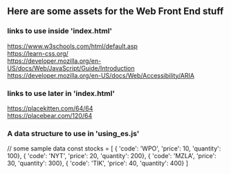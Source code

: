 ## Here are some assets for the Web Front End stuff

### links to use inside 'index.html'
https://www.w3schools.com/html/default.asp <br/>
https://learn-css.org/ <br/>
https://developer.mozilla.org/en-US/docs/Web/JavaScript/Guide/Introduction <br/>
https://developer.mozilla.org/en-US/docs/Web/Accessibility/ARIA 

### links to use later in 'index.html'
https://placekitten.com/64/64 <br/>
https://placebear.com/120/64

### A data structure to use in 'using_es.js'
// some sample data
const stocks = [ {    'code': 'WPO',    'price': 10,    'quantity': 100},
{    'code': 'NYT',    'price': 20,    'quantity': 200},
{    'code': 'MZLA',    'price': 30,    'quantity': 300},
{    'code': 'TIK',    'price': 40,    'quantity': 400} ]



